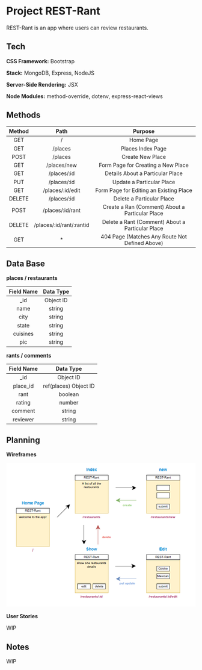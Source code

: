 # Project REST-Rant

REST-Rant is an app where users can review restaurants.

## Tech

**CSS Framework:** Bootstrap

**Stack:** MongoDB, Express, NodeJS

**Server-Side Rendering:** JSX

**Node Modules:** method-override, dotenv, express-react-views

## Methods

| Method |  Path |    Purpose |
|     :---:      |      :---:      |        :---:      |
| GET      |  /     |    Home Page     |
| GET       |  /places       |    Places Index Page       |
| POST      |  /places       |    Create New Place       |
| GET       |  /places/new       |    Form Page for Creating a New Place       |
| GET       |  /places/:id       |    Details About a Particular Place       |
| PUT       |  /places/:id       |    Update a Particular Place       |
| GET       |  /places/:id/edit       |    Form Page for Editing an Existing Place       |
| DELETE       |  /places/:id       |    Delete a Particular Place       |
| POST       |  /places/:id/rant       |    Create a Ran (Comment) About a Particular Place       |
| DELETE       |  /places/:id/rant/:rantid       |    Delete a Rant (Comment) About a Particular Place       |
| GET       |  *       |    404 Page (Matches Any Route Not Defined Above)       |

## Data Base

**places / restaurants**

| Field Name |  Data Type |
|     :---:      |      :---:      |
| _id      |  Object ID     |
| name      |  string     |
| city      |  string       |
| state      |  string       |
| cuisines       |  string       |
| pic       |  string       |

**rants / comments**

| Field Name |  Data Type |
|     :---:      |      :---:      |
| _id      |  Object ID     |
| place_id      |  ref(places) Object ID   |
| rant      |  boolean       |
| rating      |  number       |
| comment       |  string       |
| reviewer       |  string       |


## Planning

**Wireframes**

![alt text](./assets/routes/routes.PNG)

**User Stories**

WIP

## Notes

WIP